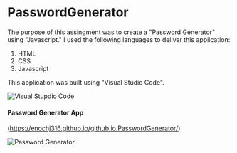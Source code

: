 # PasswordGenerator

The purpose of this assingment was to create a "Password Generator" using "Javascript." I used the following languages to deliver this appilcation:

1. HTML
2. CSS
3. Javascript

This application was built using "Visual Studio Code".

![Visual Stupdio Code](https://github.com/enochj316/github.io.PasswordGenerator/blob/main/Images/VSC.jpg)

####  Password Generator App

(https://enochj316.github.io/github.io.PasswordGenerator/)

![Password Generator](https://github.com/enochj316/github.io.PasswordGenerator/blob/main/Images/password.png)


